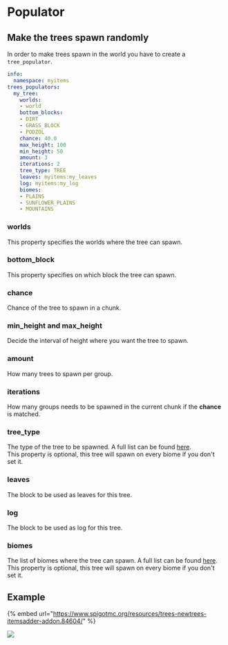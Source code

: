 # Populator

## Make the trees spawn randomly

In order to make trees spawn in the world you have to create a `tree_populator`.

```yaml
info:
  namespace: myitems
trees_populators:
  my_tree:
    worlds:
    - world
    bottom_blocks:
    - DIRT
    - GRASS_BLOCK
    - PODZOL
    chance: 40.0
    max_height: 100
    min_height: 50
    amount: 3
    iterations: 2
    tree_type: TREE
    leaves: myitems:my_leaves
    log: myitems:my_log
    biomes:
    - PLAINS
    - SUNFLOWER_PLAINS
    - MOUNTAINS
```

### worlds

This property specifies the worlds where the tree can spawn.

### bottom\_block

This property specifies on which block the tree can spawn.

### chance

Chance of the tree to spawn in a chunk.

### min\_height and max\_height

Decide the interval of height where you want the tree to spawn.

### amount

How many trees to spawn per group.

### iterations

How many groups needs to be spawned in the current chunk if the **chance** is matched.

### tree\_type

The type of the tree to be spawned. A full list can be found [here](https://hub.spigotmc.org/javadocs/spigot/org/bukkit/TreeType.html).\
This property is optional, this tree will spawn on every biome if you don't set it.

### leaves

The block to be used as leaves for this tree.

### log

The block to be used as log for this tree.

### biomes

The list of biomes where the tree can spawn. A full list can be found [here](https://hub.spigotmc.org/javadocs/spigot/org/bukkit/block/Biome.html).\
This property is optional, this tree will spawn on every biome if you don't set it.

## Example

{% embed url="https://www.spigotmc.org/resources/trees-newtrees-itemsadder-addon.84604/" %}

![](<../../../.gitbook/assets/image\_(125) (1).png>)
